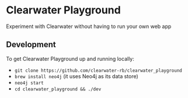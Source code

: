 # Clearwater Playground

Experiment with Clearwater without having to run your own web app

## Development

To get Clearwater Playground up and running locally:

- `git clone https://github.com/clearwater-rb/clearwater_playground`
- `brew install neo4j` (it uses Neo4j as its data store)
- `neo4j start`
- `cd clearwater_playground && ./dev`
